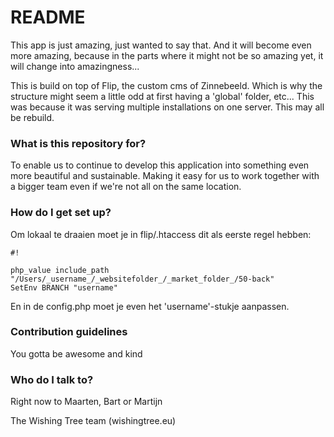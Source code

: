 # README #

This app is just amazing, just wanted to say that. And it will become even more amazing, because in the parts where it might not be so amazing yet, it will change into amazingness...

This is build on top of Flip, the custom cms of Zinnebeeld. Which is why the structure might seem a little odd at first having a 'global' folder, etc... This was because it was serving multiple installations on one server. This may all be rebuild.

### What is this repository for? ###

To enable us to continue to develop this application into something even more beautiful and sustainable. Making it easy for us to work together with a bigger team even if we're not all on the same location.

### How do I get set up? ###

Om lokaal te draaien moet je in flip/.htaccess dit als eerste regel hebben:


```
#!

php_value include_path "/Users/_username_/_websitefolder_/_market_folder_/50-back"
SetEnv BRANCH "username"
```

En in de config.php moet je even het 'username'-stukje aanpassen.


### Contribution guidelines ###

You gotta be awesome and kind

### Who do I talk to? ###

Right now to Maarten, Bart or Martijn

The Wishing Tree team (wishingtree.eu)
